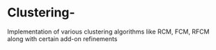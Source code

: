 Clustering-
===========

Implementation of various clustering algorithms like RCM, FCM, RFCM along with certain add-on refinements
